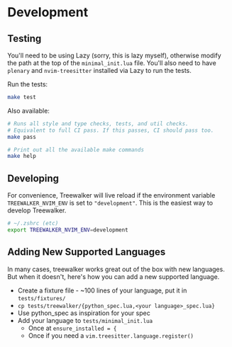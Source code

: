 # Development

## Testing

You'll need to be using Lazy (sorry, this is lazy myself), otherwise modify the
path at the top of the `minimal_init.lua` file. You'll also need to have `plenary`
and `nvim-treesitter` installed via Lazy to run the tests.

Run the tests:

```sh
make test
```

Also available:

```sh
# Runs all style and type checks, tests, and util checks.
# Equivalent to full CI pass. If this passes, CI should pass too.
make pass

# Print out all the available make commands
make help
```

## Developing

For convenience, Treewalker will live reload if the environment variable
`TREEWALKER_NVIM_ENV` is set to `"development"`. This is the easiest way
to develop Treewalker.

```sh
# ~/.zshrc (etc)
export TREEWALKER_NVIM_ENV=development
```

## Adding New Supported Languages

In many cases, treewalker works great out of the box with new languages.
But when it doesn't, here's how you can add a new supported language.

* Create a fixture file - ~100 lines of your language, put it in `tests/fixtures/`
* `cp tests/treewalker/{python_spec.lua,<your language>_spec.lua}`
* Use python_spec as inspiration for your spec
* Add your language to `tests/minimal_init.lua`
    * Once at `ensure_installed = {`
    * Once if you need a `vim.treesitter.language.register()`

